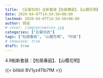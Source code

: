 ```yaml
---
title: 《云裳羽衣》全新套装【杜鹃春庭】、【山樱花明】
date: 2020-04-07T14:54:56+08:00
lastmod: 2020-04-07T14:54:56+08:00
author: 佩瑶
# cover: /img/pv/weinie.jpg
categories: ["云裳羽衣"]
tags: ["杜鹃春庭", "山樱花明", "时装"]
# showcase: true
draft: true
---
```


4.9船新套装：【杜鹃春庭】、【山樱花明】


<!--more-->

{{< bilibili BV1yz411b7fM >}}
